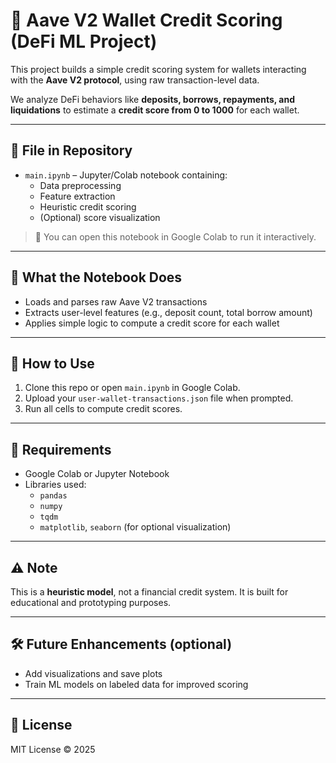 # 🔐 Aave V2 Wallet Credit Scoring (DeFi ML Project)

This project builds a simple credit scoring system for wallets interacting with the **Aave V2 protocol**, using raw transaction-level data.

We analyze DeFi behaviors like **deposits, borrows, repayments, and liquidations** to estimate a **credit score from 0 to 1000** for each wallet.

---

## 📄 File in Repository

- `main.ipynb` – Jupyter/Colab notebook containing:
  - Data preprocessing
  - Feature extraction
  - Heuristic credit scoring
  - (Optional) score visualization

> 📌 You can open this notebook in Google Colab to run it interactively.

---

## 🧠 What the Notebook Does

- Loads and parses raw Aave V2 transactions
- Extracts user-level features (e.g., deposit count, total borrow amount)
- Applies simple logic to compute a credit score for each wallet

---

## 🔧 How to Use

1. Clone this repo or open `main.ipynb` in Google Colab.
2. Upload your `user-wallet-transactions.json` file when prompted.
3. Run all cells to compute credit scores.

---

## 📌 Requirements

- Google Colab or Jupyter Notebook
- Libraries used:
  - `pandas`
  - `numpy`
  - `tqdm`
  - `matplotlib`, `seaborn` (for optional visualization)

---

## ⚠️ Note

This is a **heuristic model**, not a financial credit system. It is built for educational and prototyping purposes.

---

## 🛠️ Future Enhancements (optional)

- Add visualizations and save plots
- Train ML models on labeled data for improved scoring

---

## 📄 License

MIT License © 2025
